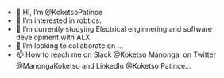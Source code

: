 - 👋 Hi, I’m @KoketsoPatince
- 👀 I’m interested in robtics.
- 🌱 I’m currently studying Electrical enginnering and software development with ALX.
- 💞️ I’m looking to collaborate on ...
- 📫 How to reach me on Slack @Koketso Manonga, on Twitter @ManongaKoketso and LinkedIn @Koketso Patince...

<!---
KoketsoPatince/KoketsoPatince is a ✨ special ✨ repository because its `README.md` (this file) appears on your GitHub profile.
You can click the Preview link to take a look at your changes.
--->
